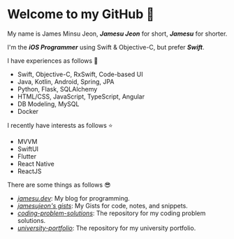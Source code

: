 # Welcome to my GitHub 👾

My name is James Minsu Jeon, ***Jamesu Jeon*** for short, ***Jamesu*** for shorter.

I'm the ***iOS Programmer*** using Swift & Objective-C, but prefer ***Swift***.

I have experiences as follows 💪

- Swift, Objective-C, RxSwift, Code-based UI
- Java, Kotlin, Android, Spring, JPA
- Python, Flask, SQLAlchemy
- HTML/CSS, JavaScript, TypeScript, Angular
- DB Modeling, MySQL
- Docker

I recently have interests as follows ⭐️

- MVVM
- SwiftUI
- Flutter
- React Native
- ReactJS

There are some things as follows 😎

- *[jamesu.dev](https://jamesu.dev/)*: My blog for programming.
- *[jamesujeon's gists](https://gist.github.com/jamesujeon)*: My Gists for code, notes, and snippets.
- *[coding-problem-solutions](https://github.com/jamesujeon/coding-problem-solutions)*: The repository for my coding problem solutions.
- *[university-portfolio](https://github.com/jamesujeon/university-portfolio)*: The repository for my university portfolio.
